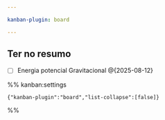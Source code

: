 ```yaml
---

kanban-plugin: board

---
```


## Ter no resumo

- [ ] Energia potencial Gravitacional @{2025-08-12}




%% kanban:settings
```
{"kanban-plugin":"board","list-collapse":[false]}
```
%%